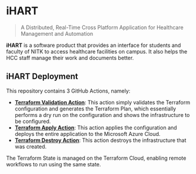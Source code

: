 # iHART

> A Distributed, Real-Time Cross Platform Application for Healthcare Management and Automation

**iHART** is a software product that provides an interface for students and faculty of NITK to access healthcare facilities on campus. It also helps the HCC staff manage their work and documents better.

## iHART Deployment

This repository contains 3 GitHub Actions, namely:

- **[Terraform Validation Action](https://github.com/iHART-NITK/deployment/actions/workflows/terraform-plan.yml)**: This action simply validates the Terraform configuration and generates the Terraform Plan, which essentially performs a dry run on the configuration and shows the infrastructure to be configured.
- **[Terraform Apply Action](https://github.com/iHART-NITK/deployment/actions/workflows/terraform-apply.yml)**: This action applies the configuration and deploys the entire application to the Microsoft Azure Cloud.
- **[Terraform Destroy Action](https://github.com/iHART-NITK/deployment/actions/workflows/terraform-destroy.yml)**: This action destroys the infrastructure that was created.

The Terraform State is managed on the Terraform Cloud, enabling remote workflows to run using the same state.
